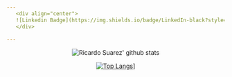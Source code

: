 ```yaml
---
   <div align="center">
   ![Linkedin Badge](https://img.shields.io/badge/LinkedIn-black?style=flat&logo=linkedin&labelColor=black&link=https://www.linkedin.com/in/ricardo-suarez-lima/)
   </div> 
   
---
```


<div align="center">

![Ricardo Suarez' github stats](https://github-readme-stats.vercel.app/api?username=RicardoSu&show_icons=true&theme=dark)

[![Top Langs](https://github-readme-stats.vercel.app/api/top-langs/?username=RicardoSu&theme=dark)](https://github.com/RicardoSu/github-readme-stats)]

</div>
